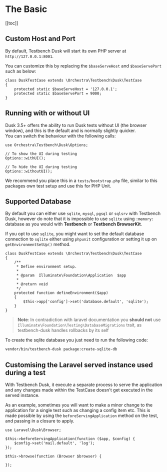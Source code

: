 # The Basic

[[toc]]

## Custom Host and Port

By default, Testbench Dusk will start its own PHP server at `http://127.0.0.1:8001`.

You can customize this by replacing the `$baseServeHost` and `$baseServePort` such as below:

```php{3-4}
class DuskTestCase extends \Orchestra\Testbench\Dusk\TestCase 
{
    protected static $baseServeHost = '127.0.0.1';
    protected static $baseServePort = 9000;
}
```

## Running with or without UI

Dusk 3.5+ offers the ability to run Dusk tests without UI (the browser window), and this is the default and is normally slightly quicker.  
You can switch the behaviour with the following calls:

```php{4,7}
use Orchestra\Testbench\Dusk\Options;

// To show the UI during testing
Options::withUI();

// To hide the UI during testing
Options::withoutUI();
```

We recommend you place this in a `tests/bootstrap.php` file, similar to this packages own test setup and use this for PHP Unit.

## Supported Database

By default you can either use `sqlite`, `mysql`, `pgsql` or `sqlsrv` with Testbench Dusk, however do note that it is impossible to use `sqlite` using `:memory:` database as you would with **Testbench** or **Testbench BrowserKit**.

If you opt to use `sqlite`, you might want to set the default database connection to `sqlite` either using `phpunit` configuration or setting it up on `getEnvironmentSetUp()` method.

```php{10-13}
class DuskTestCase extends \Orchestra\Testbench\Dusk\TestCase
{
    /**
     * Define environment setup.
     *
     * @param  Illuminate\Foundation\Application  $app
     *
     * @return void
     */
    protected function defineEnvironment($app)
    {
        $this->app['config']->set('database.default', 'sqlite');
    }
}
```
> **Note**: In contradiction with laravel documentation you **should not** use `Illuminate\Foundation\Testing\DatabaseMigrations` trait, as testbench-dusk handles rollbacks by its self

To create the sqlite database you just need to run the following code:

```bash
vendor/bin/testbench-dusk package:create-sqlite-db
```

## Customising the Laravel served instance used during a test

With Testbench Dusk, it execute a separate process to serve the application and any changes made within the TestCase doesn't get executed in the served instance. 

As an example, sometimes you will want to make a minor change to the application for a single test such as changing a config item etc. This is made possible by using the `beforeServingApplication` method on the test, and passing in a closure to apply.

```php{3-5}
use Laravel\Dusk\Browser;

$this->beforeServingApplication(function ($app, $config) {
    $config->set('mail.default', 'log');
});

$this->browse(function (Browser $browser) {

});
```
